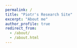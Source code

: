 ```yaml
---
permalink: /
title: "Piotr's Research Site"
excerpt: "About me"
author_profile: true
redirect_from: 
  - /about/
  - /about.html
---
```


